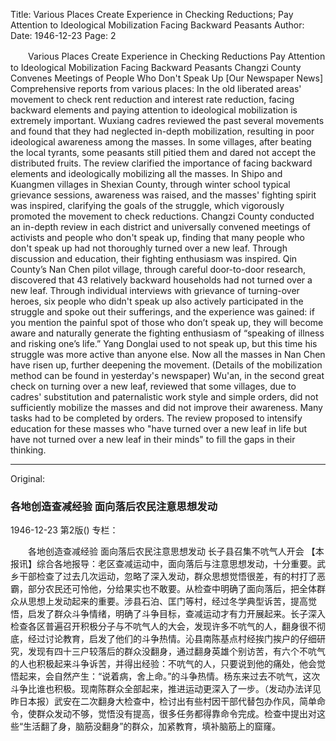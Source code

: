 Title: Various Places Create Experience in Checking Reductions; Pay Attention to Ideological Mobilization Facing Backward Peasants
Author:
Date: 1946-12-23
Page: 2

　　Various Places Create Experience in Checking Reductions
    Pay Attention to Ideological Mobilization Facing Backward Peasants
    Changzi County Convenes Meetings of People Who Don't Speak Up
    [Our Newspaper News] Comprehensive reports from various places: In the old liberated areas' movement to check rent reduction and interest rate reduction, facing backward elements and paying attention to ideological mobilization is extremely important. Wuxiang cadres reviewed the past several movements and found that they had neglected in-depth mobilization, resulting in poor ideological awareness among the masses. In some villages, after beating the local tyrants, some peasants still pitied them and dared not accept the distributed fruits. The review clarified the importance of facing backward elements and ideologically mobilizing all the masses. In Shipo and Kuangmen villages in Shexian County, through winter school typical grievance sessions, awareness was raised, and the masses' fighting spirit was inspired, clarifying the goals of the struggle, which vigorously promoted the movement to check reductions. Changzi County conducted an in-depth review in each district and universally convened meetings of activists and people who don't speak up, finding that many people who don't speak up had not thoroughly turned over a new leaf. Through discussion and education, their fighting enthusiasm was inspired. Qin County’s Nan Chen pilot village, through careful door-to-door research, discovered that 43 relatively backward households had not turned over a new leaf. Through individual interviews with grievance of turning-over heroes, six people who didn't speak up also actively participated in the struggle and spoke out their sufferings, and the experience was gained: if you mention the painful spot of those who don’t speak up, they will become aware and naturally generate the fighting enthusiasm of “speaking of illness and risking one’s life.” Yang Donglai used to not speak up, but this time his struggle was more active than anyone else. Now all the masses in Nan Chen have risen up, further deepening the movement. (Details of the mobilization method can be found in yesterday's newspaper) Wu'an, in the second great check on turning over a new leaf, reviewed that some villages, due to cadres' substitution and paternalistic work style and simple orders, did not sufficiently mobilize the masses and did not improve their awareness. Many tasks had to be completed by orders. The review proposed to intensify education for these masses who "have turned over a new leaf in life but have not turned over a new leaf in their minds" to fill the gaps in their thinking.



<hr /> 

Original: 


### 各地创造查减经验  面向落后农民注意思想发动

1946-12-23
第2版()
专栏：

　　各地创造查减经验
    面向落后农民注意思想发动
    长子县召集不吭气人开会
    【本报讯】综合各地报导：老区查减运动中，面向落后与注意思想发动，十分重要。武乡干部检查了过去几次运动，忽略了深入发动，群众思想觉悟很差，有的村打了恶霸，部分农民还可怜他，分给果实也不敢要。从检查中明确了面向落后，把全体群众从思想上发动起来的重要。涉县石泊、匡门等村，经过冬学典型诉苦，提高觉悟，启发了群众斗争情绪，明确了斗争目标，查减运动才有力开展起来。长子深入检查各区普遍召开积极分子与不吭气人的大会，发现许多不吭气的人，翻身很不彻底，经过讨论教育，启发了他们的斗争热情。沁县南陈基点村经挨门挨户的仔细研究，发现有四十三户较落后的群众没翻身，通过翻身英雄个别访苦，有六个不吭气的人也积极起来斗争诉苦，并得出经验：不吭气的人，只要说到他的痛处，他会觉悟起来，会自然产生：“说着病，舍上命。”的斗争热情。杨东来过去不吭气，这次斗争比谁也积极。现南陈群众全部起来，推进运动更深入了一步。（发动办法详见昨日本报）武安在二次翻身大检查中，检讨出有些村因干部代替包办作风，简单命令，使群众发动不够，觉悟没有提高，很多任务都得靠命令完成。检查中提出对这些“生活翻了身，脑筋没翻身”的群众，加紧教育，填补脑筋上的窟窿。
